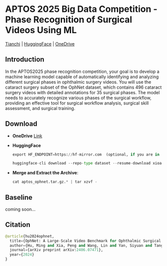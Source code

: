 # APTOS 2025 Big Data Competition - Phase Recognition of Surgical Videos Using ML
[Tianchi](https://tianchi.aliyun.com/competition/entrance/532335?spm=a2c22.29524702.0.0.7e92539d9cM33o) | [HuggingFace](https://huggingface.co/datasets/xioamiyh/APTOS2025_OphNet-Cat) | [OneDrive](https://asiateleophth-my.sharepoint.com/:f:/g/personal/secretariat_asiateleophth_org/EosodiUKJjJDgVnDlbKlu2UB0Lkh1gMOkQPeulvF7DlOxA?e=AILLxk) 

## Introduction
In the APTOS2025 phase recognition competition, your goal is to develop a machine learning model capable of automatically identifying and analyzing different surgical phases in ophthalmic surgery videos. You will use the cataract surgery subset of the OphNet dataset, which contains 496 cataract surgery videos with detailed annotations for 35 surgical phases. The model needs to accurately recognize various phases of the surgical workflow, providing an effective tool for surgical workflow analysis, surgical skill assessment, and surgical training. 

## Download
*  **OneDrive** [Link](https://asiateleophth-my.sharepoint.com/:f:/g/personal/secretariat_asiateleophth_org/EosodiUKJjJDgVnDlbKlu2UB0Lkh1gMOkQPeulvF7DlOxA?e=AILLxk) 

*  **HuggingFace** 
    ```python
    export HF_ENDPOINT=https://hf-mirror.com  (optional, if you are in mainland China)
    ```
    ```python
    huggingface-cli download --repo-type dataset --resume-download xioamiyh/APTOS2025_OphNet-Cat --revision main --local-dir ./
    ```

*  **Merge and Extract the Archive**:
    ```python
    cat aptos_ophnet.tar.gz.* | tar xzvf -
    ```

## Baseline
coming soon...


## Citation
```python
@article{hu2024ophnet,
  title={OphNet: A Large-Scale Video Benchmark for Ophthalmic Surgical Workflow Understanding},
  author={Hu, Ming and Xia, Peng and Wang, Lin and Yan, Siyuan and Tang, Feilong and Xu, Zhongxing and Luo, Yimin and Song, Kaimin and Leitner, Jurgen and Cheng, Xuelian and others},
  journal={arXiv preprint arXiv:2406.07471},
  year={2024}
}
```
